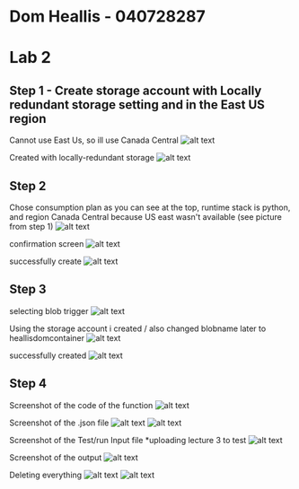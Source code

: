 # Dom Heallis - 040728287
# Lab 2

## Step 1 - Create storage account with Locally redundant storage setting and in the East US region  

Cannot use East Us, so ill use Canada Central
![alt text](image.png)

Created with locally-redundant storage
![alt text](image-1.png)

## Step 2

Chose consumption plan as you can see at the top, runtime stack is python, and region Canada Central because US east wasn't available (see picture from step 1)
![alt text](image-2.png)

confirmation screen
![alt text](image-3.png)

successfully create
![alt text](image-4.png)

## Step 3

selecting blob trigger
![alt text](image-5.png)

Using the storage account i created / also changed blobname later to heallisdomcontainer
![alt text](image-6.png)

successfully created
![alt text](image-7.png)

## Step 4

Screenshot of the code of the function
![alt text](image-8.png)

Screenshot of the .json file
![alt text](image-9.png)
![alt text](image-10.png)

Screenshot of the Test/run Input file 
*uploading lecture 3 to test
![alt text](image-12.png)

Screenshot of the output
![alt text](image-11.png)

Deleting everything
![alt text](image-13.png)
![alt text](image-14.png)
